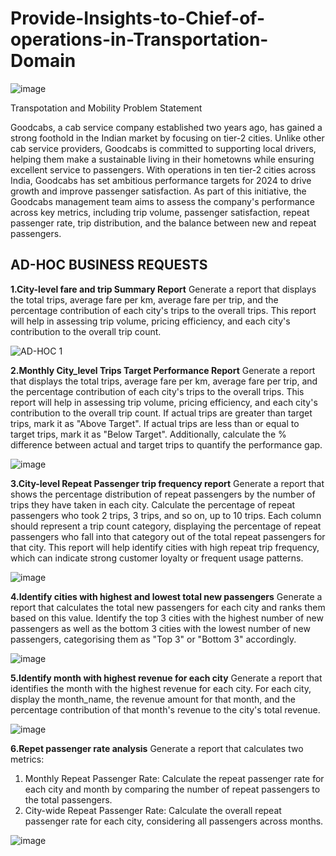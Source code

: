 # Provide-Insights-to-Chief-of-operations-in-Transportation-Domain
![image](https://github.com/user-attachments/assets/9842ac4d-c02c-4e5e-8bdc-109b598ac1d8)


 Transpotation and Mobility Problem Statement

Goodcabs, a cab service company established two years ago, has gained a strong foothold in the Indian market by focusing on tier-2 cities. Unlike other cab service providers, Goodcabs is committed to supporting local drivers,
helping them make a sustainable living in their hometowns while ensuring excellent service to passengers. With operations in ten tier-2 cities across India, Goodcabs has set ambitious performance targets for 2024 to drive growth 
and improve passenger satisfaction. As part of this initiative, the Goodcabs management team aims to assess the company's performance across key metrics, including trip volume, passenger satisfaction, repeat passenger rate, trip distribution, 
and the balance between new and repeat passengers.

## AD-HOC BUSINESS REQUESTS

**1.City-level fare and trip Summary Report**
Generate a report that displays the total trips, average fare per km, average fare per trip, and the percentage contribution of each city's trips to the overall trips. This report will help in assessing trip volume, pricing efficiency, and each city's contribution to the overall trip count.



![AD-HOC 1](https://github.com/user-attachments/assets/02ca361c-310a-4d81-a610-d0260a512164)


**2.Monthly City_level Trips Target Performance Report**
Generate a report that displays the total trips, average fare per km, average fare per trip, and the percentage contribution of each city's trips to the overall trips. This report will help in assessing trip volume, pricing efficiency, and each city's contribution to the overall trip count.
If actual trips are greater than target trips, mark it as "Above Target".
 If actual trips are less than or equal to target trips, mark it as "Below Target".
Additionally, calculate the % difference between actual and target trips to quantify the performance gap.



![image](https://github.com/user-attachments/assets/5e9a425a-9849-4ba4-af58-adc2d316164f)

**3.City-level Repeat Passenger trip frequency report**
Generate a report that shows the percentage distribution of repeat passengers by the number of trips they have taken in each city. Calculate the percentage of repeat passengers who took 2 trips, 3 trips, and so on, up to 10 trips.
Each column should represent a trip count category, displaying the percentage of repeat passengers who fall into that category out of the total repeat passengers for that city.
This report will help identify cities with high repeat trip frequency, which can indicate strong customer loyalty or frequent usage patterns.




![image](https://github.com/user-attachments/assets/ea59799c-3f81-43fe-921d-ea030890da3b)

**4.Identify cities with highest and lowest total new passengers**
Generate a report that calculates the total new passengers for each city and ranks them based on this value. Identify the top 3 cities with the highest number of new passengers as well as the bottom 3 cities with the lowest number of new passengers, categorising them as "Top 3" or "Bottom 3" accordingly.

![image](https://github.com/user-attachments/assets/11be4b8a-8c0e-4224-9389-26cf0871bdfb)

**5.Identify month with highest revenue for each city**
Generate a report that identifies the month with the highest revenue for each city. For each city, display the month_name, the revenue amount for that month, and the percentage contribution of that month's revenue to the city's total revenue.

![image](https://github.com/user-attachments/assets/c443c215-9d6b-43cc-be1c-91bdc3a62ec3)

**6.Repet passenger rate analysis**
Generate a report that calculates two metrics:
1.	Monthly Repeat Passenger Rate: Calculate the repeat passenger rate for each city and month by comparing the number of repeat passengers to the total passengers.
2.	City-wide Repeat Passenger Rate: Calculate the overall repeat passenger rate for each city, considering all passengers across months.


![image](https://github.com/user-attachments/assets/861dafe8-d013-409f-b965-a8beffed782b)




